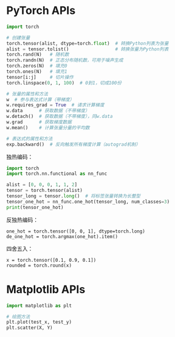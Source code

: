 # PyTorch APIs

```python
import torch
```

```python
# 创建张量
torch.tensor(alist, dtype=torch.float)  # 转换Python列表为张量
alist = tensor.tolist()                 # 转换张量为Python列表
torch.rand(N)   # 随机数
torch.randn(N)  # 正态分布随机数，可用于噪声生成
torch.zeros(N)  # 填充0
torch.ones(N)   # 填充1
tensor[i:j]     # 切片操作
torch.linspace(0, 1, 100)  # 0到1，切成100份
```

```python
# 张量的属性和方法
w  # 参与表达式计算（带梯度）
w.requires_grad = True  # 请求计算梯度
w.data      # 获取数据（不带梯度）
w.detach()  # 获取数据（不带梯度），同w.data
w.grad      # 获取梯度数据
w.mean()    # 计算张量分量的平均数
```

```python
# 表达式的属性和方法
exp.backward()  # 反向触发所有梯度计算（autograd机制）
```

独热编码：

```python
import torch
import torch.nn.functional as nn_func

alist = [0, 0, 0, 1, 1, 2]
tensor = torch.tensor(alist)
tensor_long = tensor.long()  # 将标签张量转换为长整型
tensor_one_hot = nn_func.one_hot(tensor_long, num_classes=3)
print(tensor_one_hot)
```

反独热编码：

```
one_hot = torch.tensor([0, 0, 1], dtype=torch.long)
de_one_hot = torch.argmax(one_hot).item()
```

四舍五入：

```
x = torch.tensor([0.1, 0.9, 0.1])
rounded = torch.round(x)
```

# Matplotlib APIs

```python
import matplotlib as plt
```

```python
# 绘图方法
plt.plot(test_x, test_y)
plt.scatter(X, Y)
```


